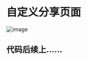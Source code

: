
自定义分享页面
==========

![image](https://github.com/Josin22/JSShareView/blob/master/gig1.gif)   

代码后续上......
-------
